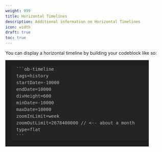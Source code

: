 ```yaml
---
weight: 999
title: Horizontal Timelines
description: Additional information on Horizontal Timelines
icon: width
draft: true
toc: true
---
```


You can display a horizontal timeline by building your codeblock like so:

![codeblock example](/images/horizontal_codeblock.png)
